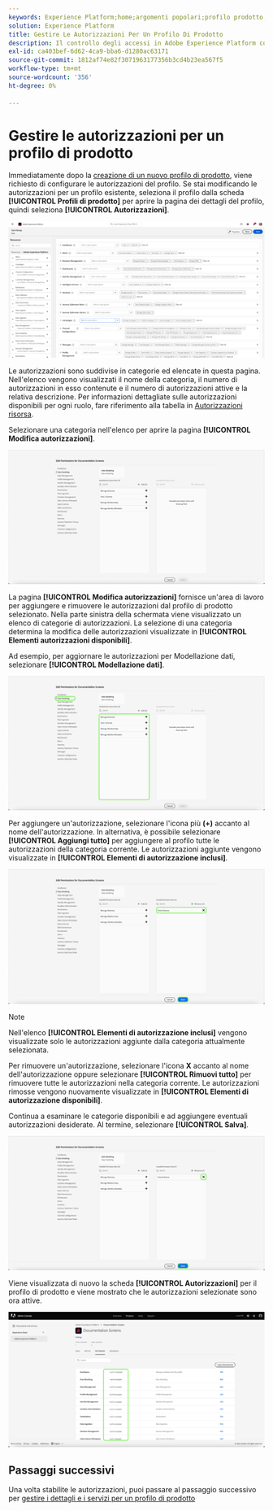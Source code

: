 ```yaml
---
keywords: Experience Platform;home;argomenti popolari;profilo prodotto;gestire le autorizzazioni
solution: Experience Platform
title: Gestire Le Autorizzazioni Per Un Profilo Di Prodotto
description: Il controllo degli accessi in Adobe Experience Platform consente di gestire ruoli e autorizzazioni per varie funzionalità di Platform utilizzando Adobe Admin Console. Questo documento funge da guida su come gestire le autorizzazioni per un profilo di prodotto per Platform.
exl-id: ca403bef-6d62-4ca9-bba6-d1280ac63171
source-git-commit: 1812af74e82f3071963177356b3cd4b23ea567f5
workflow-type: tm+mt
source-wordcount: '356'
ht-degree: 0%

---
```


# Gestire le autorizzazioni per un profilo di prodotto

Immediatamente dopo la [creazione di un nuovo profilo di prodotto](#create-a-new-product-profile), viene richiesto di configurare le autorizzazioni del profilo. Se stai modificando le autorizzazioni per un profilo esistente, seleziona il profilo dalla scheda **[!UICONTROL Profili di prodotto]** per aprire la pagina dei dettagli del profilo, quindi seleziona **[!UICONTROL Autorizzazioni]**.

![autorizzazioni](../images/permissions.png)

Le autorizzazioni sono suddivise in categorie ed elencate in questa pagina. Nell&#39;elenco vengono visualizzati il nome della categoria, il numero di autorizzazioni in esso contenute e il numero di autorizzazioni attive e la relativa descrizione. Per informazioni dettagliate sulle autorizzazioni disponibili per ogni ruolo, fare riferimento alla tabella in [Autorizzazioni risorsa](/help/access-control/home.md#permissions).

Selezionare una categoria nell&#39;elenco per aprire la pagina **[!UICONTROL Modifica autorizzazioni]**.

![modifica-autorizzazioni](../images/edit-permissions.png)

La pagina **[!UICONTROL Modifica autorizzazioni]** fornisce un&#39;area di lavoro per aggiungere e rimuovere le autorizzazioni dal profilo di prodotto selezionato. Nella parte sinistra della schermata viene visualizzato un elenco di categorie di autorizzazioni. La selezione di una categoria determina la modifica delle autorizzazioni visualizzate in **[!UICONTROL Elementi autorizzazioni disponibili]**.

Ad esempio, per aggiornare le autorizzazioni per Modellazione dati, selezionare **[!UICONTROL Modellazione dati]**.

![gestione profilo](../images/profile-management.png)

Per aggiungere un&#39;autorizzazione, selezionare l&#39;icona più **(+)** accanto al nome dell&#39;autorizzazione. In alternativa, è possibile selezionare **[!UICONTROL Aggiungi tutto]** per aggiungere al profilo tutte le autorizzazioni della categoria corrente. Le autorizzazioni aggiunte vengono visualizzate in **[!UICONTROL Elementi di autorizzazione inclusi]**.

![add-permission](../images/add-permission.png)

>[!NOTE]
>
>Nell&#39;elenco **[!UICONTROL Elementi di autorizzazione inclusi]** vengono visualizzate solo le autorizzazioni aggiunte dalla categoria attualmente selezionata.

Per rimuovere un&#39;autorizzazione, selezionare l&#39;icona **X** accanto al nome dell&#39;autorizzazione oppure selezionare **[!UICONTROL Rimuovi tutto]** per rimuovere tutte le autorizzazioni nella categoria corrente. Le autorizzazioni rimosse vengono nuovamente visualizzate in **[!UICONTROL Elementi di autorizzazione disponibili]**.

Continua a esaminare le categorie disponibili e ad aggiungere eventuali autorizzazioni desiderate. Al termine, selezionare **[!UICONTROL Salva]**.

![rimozione-autorizzazione](../images/remove-permission.png)

Viene visualizzata di nuovo la scheda **[!UICONTROL Autorizzazioni]** per il profilo di prodotto e viene mostrato che le autorizzazioni selezionate sono ora attive.

![autorizzazioni-aggiornate](../images/permissions-updated.png)

## Passaggi successivi

Una volta stabilite le autorizzazioni, puoi passare al passaggio successivo per [gestire i dettagli e i servizi per un profilo di prodotto](details-and-services.md)
